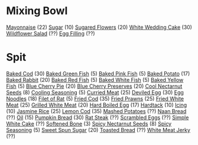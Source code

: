<!-- TITLE: Cooking -->
<!-- SUBTITLE: Everybody eats, and someone's gotta make it -->

# Mixing Bowl
[Mayonnaise](mayonnaise) (22)
[Sugar](sugar) (10)
[Sugared Flowers](sugared-flowers) (20)
[White Wedding Cake](white-wedding-cake) (30)
[Wildflower Salad](wildflower-salad) (??)
[Egg Filling](egg-filling) (??)
# Spit
[Baked Cod](baked-cod) (30)
[Baked Green Fish](baked-green-fish) (5)
[Baked Pink Fish](baked-pink-fish) (5)
[Baked Potato](baked-potato) (17)
[Baked Rabbit](baked-rabbit) (20)
[Baked Red Fish](baked-red-fish) (5)
[Baked White Fish](baked-white-fish) (5)
[Baked Yellow Fish](baked-yellow-fish) (5)
[Blue Cherry Pie](blue-cherry-pie) (20)
[Blue Cherry Preserves](blue-cherry-preserves) (20)
[Cool Nectarnut Seeds](cool-nectarnut-seeds) (8)
[Cooling Seasoning](cooling-seasoning) (5)
[Curried Meat](curried-meat) (25)
[Deviled Egg](deviled-egg) (30)
[Egg Noodles](egg-noodles) (18)
[Filet of Rat](filet-of-rat) (5)
[Fried Cod](fried-cod) (35)
[Fried Prawns](fried-prawns) (25)
[Fried White Meat](fried-white-meat) (25)
[Grilled White Meat](grilled-white-meat) (20)
[Hard Boiled Egg](hard-boiled-egg) (17)
[Hardtack](hardtack) (10)
[Icing](icing) (10)
[Jasmine Rice](jasmine-rice) (25)
[Lemon Cod](lemon-cod) (35)
[Mashed Potatoes](mashed-potatoes) (??)
[Naan Bread](naan-bread) (??)
[Oil](oil) (15)
[Pumpkin Bread](pumpkin-bread) (30)
[Rat Steak](rat-steak) (??)
[Scrambled Eggs](scrambled-eggs) (??)
[Simple White Cake](simple-white-cake) (??)
[Softened Bone](softened-bone) (3)
[Spicy Nectarnut Seeds](spicy-nectarnut-seeds) (8)
[Spicy Seasoning](spicy-seasoning) (5)
[Sweet Spun Sugar](sweet-spun-sugar) (20)
[Toasted Bread](toasted-bread) (??)
[White Meat Jerky](white-meat-jerky) (??)

